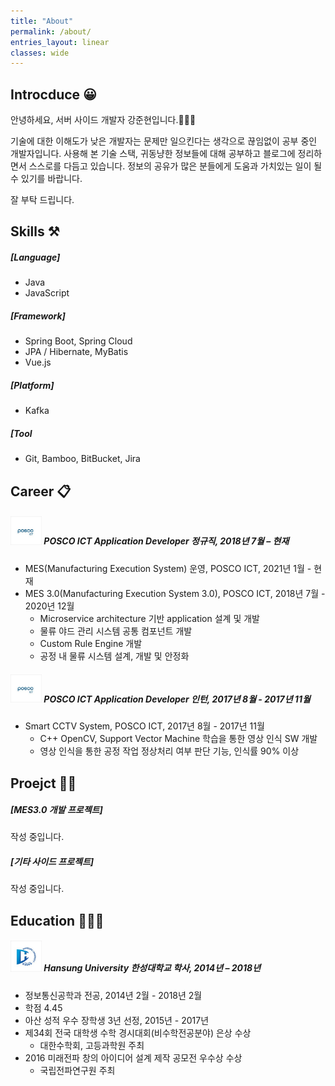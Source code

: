 ```yaml
---
title: "About"
permalink: /about/
entries_layout: linear
classes: wide
---
```


## Introcduce 😀

안녕하세요, 서버 사이드 개발자 강준현입니다.🙋🏻‍♂️

기술에 대한 이해도가 낮은 개발자는 문제만 일으킨다는 생각으로 끊임없이 공부 중인 개발자입니다. 
사용해 본 기술 스택, 귀동냥한 정보들에 대해 공부하고 블로그에 정리하면서 스스로를 다듬고 있습니다. 
정보의 공유가 많은 분들에게 도움과 가치있는 일이 될 수 있기를 바랍니다. 

잘 부탁 드립니다.

## Skills ⚒
##### [Language]
- Java
- JavaScript

##### [Framework]
- Spring Boot, Spring Cloud
- JPA / Hibernate, MyBatis
- Vue.js

##### [Platform]
- Kafka

##### [Tool
- Git, Bamboo, BitBucket, Jira

## Career 📋
##### <img src="/images/about/about-1.jpg" width="50"/>  POSCO ICT Application Developer 정규직, 2018년 7월 – 현재<br> 
- MES(Manufacturing Execution System) 운영, POSCO ICT, 2021년 1월 - 현재<br> 
- MES 3.0(Manufacturing Execution System 3.0), POSCO ICT, 2018년 7월 - 2020년 12월<br> 
    - Microservice architecture 기반 application 설계 및 개발<br>
    - 물류 야드 관리 시스템 공통 컴포넌트 개발<br>
    - Custom Rule Engine 개발<br>
    - 공정 내 물류 시스템 설계, 개발 및 안정화<br>

##### <img src="/images/about/about-1.jpg" width="50"/>  POSCO ICT Application Developer 인턴, 2017년 8월 - 2017년 11월<br>
- Smart CCTV System, POSCO ICT, 2017년 8월 - 2017년 11월<br>
    - C++ OpenCV, Support Vector Machine 학습을 통한 영상 인식 SW 개발<br>
    - 영상 인식을 통한 공정 작업 정상처리 여부 판단 기능, 인식률 90% 이상<br>

## Proejct 👨‍💻
##### [MES3.0 개발 프로젝트]
작성 중입니다.

##### [기타 사이드 프로젝트]
작성 중입니다.

## Education 👨🏻‍🎓
##### <img src="/images/about/about-2.jpg" width="50"/>  Hansung University 한성대학교 학사, 2014년 – 2018년<br> 
- 정보통신공학과 전공, 2014년 2월 - 2018년 2월
- 학점 4.45
- 아산 성적 우수 장학생 3년 선정, 2015년 - 2017년
- 제34회 전국 대학생 수학 경시대회(비수학전공분야) 은상 수상
  - 대한수학회, 고등과학원 주최
- 2016 미래전파 창의 아이디어 설계 제작 공모전 우수상 수상
  - 국립전파연구원 주최